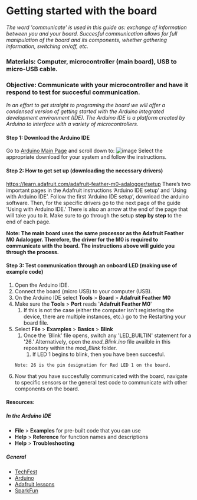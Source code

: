 # Getting started with the board

*The word 'communicate' is used in this guide as: exchange of information between you and your board. Succesful communication allows for full manipulation of the board and its components, whether gathering information, switching on/off, etc.*

### Materials: Computer, microcontroller (main board), USB to micro-USB cable.
### Objective: Communicate with your microcontroller and have it respond to test for succesful communication.

 *In an effort to get straight to programing the board we will offer a condensed version of getting started with the Arduino integrated development environment (IDE). The Arduino IDE is a platform created by Arduino to interface with a variety of microcontrollers.*

#### Step 1: Download the Arduino IDE
Go to [Arduino Main Page](https://www.arduino.cc/en/main/software) and scroll down to:
![image](https://user-images.githubusercontent.com/52707386/63463747-ae0c2e00-c412-11e9-9406-0761ba84e443.png)
Select the appropriate download for your system and follow the instructions.

#### Step 2: How to get set up (downloading the necessary drivers)
https://learn.adafruit.com/adafruit-feather-m0-adalogger/setup
There’s two important pages in the Adafruit instructions ‘Arduino IDE setup’ and ‘Using with Arduino IDE’. Follow the first ‘Arduino IDE setup’, download the arduino software. Then, for the specific drivers go to the next page of the guide 'Using with Arduino IDE.' There is also an arrow at the end of the page that will take you to it. Make sure to go through the setup **step by step** to the end of each page.    

**Note: The main board uses the same processor as the Adafruit Feather M0 Adalogger. Therefore, the driver for the M0 is required to communicate with the board. The instructions above will guide you through the process.**

#### Step 3: Test communication through an onboard LED (making use of example code)
1. Open the Arduino IDE.
2. Connect the board (micro USB) to your computer (USB).
3. On the Arduino IDE select **Tools** > **Board** > **Adafruit Feather M0**
4. Make sure the **Tools** > **Port** reads '**Adafruit Feather M0**'
   1. If this is not the case (either the computer isn't registering the device, there are multiple instances, etc.) go to the Restarting your board file.
5. Select **File** > **Examples** > **Basics** > **Blink**
   1. Once the 'Blink' file opens, switch any 'LED_BUILTIN' statement for a '26.' Alternatively, open the *mod_Blink.ino* file availble in this repository within the *mod_Blink* folder.
      1. If LED 1 begins to blink, then you have been succesful.
   ```
   Note: 26 is the pin designation for Red LED 1 on the board.
   ```
6. Now that you have succesfully communicated with the board, navigate to specific sensors or the general test code to communicate with other components on the board.

#### Resources:
##### In the Arduino IDE 
- **File** > **Examples** for pre-built code that you can use
- **Help** > **Reference** for function names and descriptions
- **Help** > **Troubleshooting**
##### General
 - [TechFest](https://github.com/practicaltech/TechFest)
 - [Arduino](https://www.arduino.cc/en/Guide/ArduinoUno)
 - [Adafruit lessons](https://learn.adafruit.com/series/learn-arduino)
 - [SparkFun](https://learn.sparkfun.com/tutorials)
